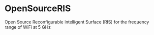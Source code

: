 # OpenSourceRIS
Open Source Reconfigurable Intelligent Surface (RIS) for the frequency range of WiFi at 5 GHz
